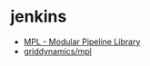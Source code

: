 # jenkins

* [MPL - Modular Pipeline Library](https://jenkins.io/blog/2019/01/08/mpl-modular-pipeline-library/)
* [griddynamics/mpl](https://github.com/griddynamics/mpl)
